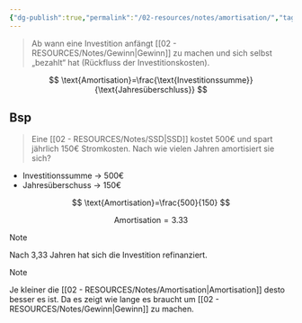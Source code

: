 ```yaml
---
{"dg-publish":true,"permalink":"/02-resources/notes/amortisation/","tags":["BWL/formel"],"updated":"2025-03-20T14:30:06.283+01:00"}
---
```


>Ab wann eine Investition anfängt [[02 - RESOURCES/Notes/Gewinn\|Gewinn]] zu machen und sich selbst „bezahlt“ hat (Rückfluss der Investitionskosten).

$$ 
\text{Amortisation}=\frac{\text{Investitionssumme}}{\text{Jahresüberschluss}} 
$$
## Bsp

>Eine [[02 - RESOURCES/Notes/SSD\|SSD]] kostet 500€ und spart jährlich 150€ Stromkosten. Nach wie vielen Jahren amortisiert sie sich?

- Investitionssumme → 500€
- Jahresüberschuss → 150€

$$
\text{Amortisation}=\frac{500}{150} 
$$

$$
\text{Amortisation}=\text{3.33}
$$

>[!note] 
>Nach 3,33 Jahren hat sich die Investition refinanziert.

>[!note] 
>Je kleiner die [[02 - RESOURCES/Notes/Amortisation\|Amortisation]] desto besser es ist.
>Da es zeigt wie lange es braucht um [[02 - RESOURCES/Notes/Gewinn\|Gewinn]] zu machen.